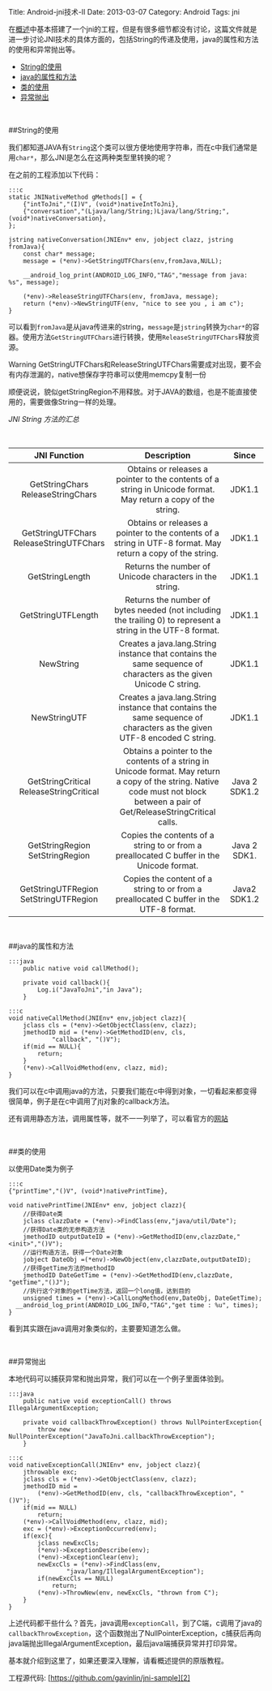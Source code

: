 Title: Android-jni技术-II
Date: 2013-03-07
Category: Android
Tags: jni

在[概述][1]中基本搭建了一个jni的工程，但是有很多细节都没有讨论，这篇文件就是进一步讨论JNI技术的具体方面的，包括String的传递及使用，java的属性和方法的使用和异常抛出等。

* [String的使用](#string)
* [java的属性和方法](#function_method)
* [类的使用](#object)
* [异常抛出](#exception)

<br/>

<span id="string"></span>

##String的使用

我们都知道JAVA有`String`这个类可以很方便地使用字符串，而在c中我们通常是用`char*`，那么JNI是怎么在这两种类型里转换的呢？

在之前的工程添加以下代码：

    :::c
    static JNINativeMethod gMethods[] = {
    	{"intToJni","(I)V", (void*)nativeIntToJni},
    	{"conversation","(Ljava/lang/String;)Ljava/lang/String;", (void*)nativeConversation},
    };
    
    jstring nativeConversation(JNIEnv* env, jobject clazz, jstring fromJava){
    	const char* message;
    	message = (*env)->GetStringUTFChars(env,fromJava,NULL);
    
    	__android_log_print(ANDROID_LOG_INFO,"TAG","message from java: %s", message);
    
    	(*env)->ReleaseStringUTFChars(env, fromJava, message);
    	return (*env)->NewStringUTF(env, "nice to see you , i am c");
    }

可以看到`fromJava`是从java传进来的string，`message`是`jstring`转换为`char*`的容器。使用方法`GetStringUTFChars`进行转换，使用`ReleaseStringUTFChars`释放资源。

<span class="label label-warning">Warning</span> GetStringUTFChars和ReleaseStringUTFChars需要成对出现，要不会有内存泄漏的，native想保存字符串可以使用memcpy复制一份

顺便说说，貌似getStringRegion不用释放。对于JAVA的数组，也是不能直接使用的，需要做像String一样的处理。

*JNI String 方法的汇总*

<br/>

JNI Function| Description | Since
:-----:|:-----:|:-----:
GetStringChars ReleaseStringChars|Obtains or releases a pointer to the contents of a string in Unicode format. May return a copy of the string.|JDK1.1
GetStringUTFChars ReleaseStringUTFChars|Obtains or releases a pointer to the contents of a string in UTF-8 format. May return a copy of the string.|JDK1.1
GetStringLength|Returns the number of Unicode characters in the string.|JDK1.1
GetStringUTFLength|Returns the number of bytes needed (not including the trailing 0) to represent a string in the UTF-8 format.|JDK1.1
NewString|Creates a java.lang.String instance that contains the same sequence of characters as the given Unicode C string.|JDK1.1
NewStringUTF|Creates a java.lang.String instance that contains the same sequence of characters as the given UTF-8 encoded C string.|JDK1.1
GetStringCritical ReleaseStringCritical|Obtains a pointer to the contents of a string in Unicode format. May return a copy of the string. Native code must not block between a pair of Get/ReleaseStringCritical calls.|Java 2 SDK1.2
GetStringRegion SetStringRegion|Copies the contents of a string to or from a preallocated C buffer in the Unicode format.|Java 2 SDK1.
GetStringUTFRegion SetStringUTFRegion|Copies the content of a string to or from a preallocated C buffer in the UTF-8 format.|Java2 SDK1.2

<br/>

<span id="function_method"></span>

##java的属性和方法

    :::java
    	public native void callMethod();
    
    	private void callback(){
    		Log.i("JavaToJni","in Java");
    	}

    :::c
    void nativeCallMethod(JNIEnv* env,jobject clazz){
    	jclass cls = (*env)->GetObjectClass(env, clazz);
    	jmethodID mid = (*env)->GetMethodID(env, cls, 
    			"callback", "()V");
    	if(mid == NULL){
    		return;
    	}
    	(*env)->CallVoidMethod(env, clazz, mid);
    }

我们可以在c中调用java的方法，只要我们能在c中得到对象，一切看起来都变得很简单，例子是在c中调用了jtj对象的callback方法。

还有调用静态方法，调用属性等，就不一一列举了，可以看官方的[网站][3]

<br/>

<span id="object"></span>

##类的使用

以使用Date类为例子

    :::c
    {"printTime","()V", (void*)nativePrintTime},
    
    void nativePrintTime(JNIEnv* env, jobject clazz){
    	//获得Date类
    	jclass clazzDate = (*env)->FindClass(env,"java/util/Date");
    	//获得Date类的无参构造方法
    	jmethodID outputDateID = (*env)->GetMethodID(env,clazzDate,"<init>","()V");
    	//运行构造方法，获得一个Date对象
    	jobject DateObj =(*env)->NewObject(env,clazzDate,outputDateID);
    	//获得getTime方法的methodID
    	jmethodID DateGetTime = (*env)->GetMethodID(env,clazzDate, "getTime","()J");
    	//执行这个对象的getTime方法，返回一个long值，达到目的
    	unsigned times = (*env)->CallLongMethod(env,DateObj, DateGetTime);
      __android_log_print(ANDROID_LOG_INFO,"TAG","get time : %u", times);
    }

看到其实跟在java调用对象类似的，主要要知道怎么做。

<br/>

<span id="exception"></span>

##异常抛出

本地代码可以捕获异常和抛出异常，我们可以在一个例子里面体验到。

    :::java
    	public native void exceptionCall() throws IllegalArgumentException;
    	
    	private void callbackThrowException() throws NullPointerException{
    		throw new NullPointerException("JavaToJni.callbackThrowException");
    	}

    :::c 
    void nativeExceptionCall(JNIEnv* env, jobject clazz){
    	jthrowable exc;
    	jclass cls = (*env)->GetObjectClass(env, clazz);
    	jmethodID mid = 
    		(*env)->GetMethodID(env, cls, "callbackThrowException", "()V");
    	if(mid == NULL)
    		return;
    	(*env)->CallVoidMethod(env, clazz, mid);
    	exc = (*env)->ExceptionOccurred(env);
    	if(exc){
    		jclass newExcCls;
    		(*env)->ExceptionDescribe(env);
    		(*env)->ExceptionClear(env);
    		newExcCls = (*env)->FindClass(env,
    				"java/lang/IllegalArgumentException");
    		if(newExcCls == NULL)
    			return;
    		(*env)->ThrowNew(env, newExcCls, "thrown from C");
    	}
    }

上述代码都干些什么？首先，java调用`exceptionCall`，到了C端，c调用了java的`callbackThrowException`，这个函数抛出了NullPointerException，c捕获后再向java端抛出IllegalArgumentException，最后java端捕获异常并打印异常。

基本就介绍到这里了，如果还要深入理解，请看概述提供的原版教程。

工程源代码: [https://github.com/gavinlin/jni-sample][2]

[1]: http://lingavin.com/blog/2013/03/05/jni-technology/
[2]: https://github.com/gavinlin/jni-sample
[3]: http://192.9.162.55/docs/books/jni/html/fldmeth.html
